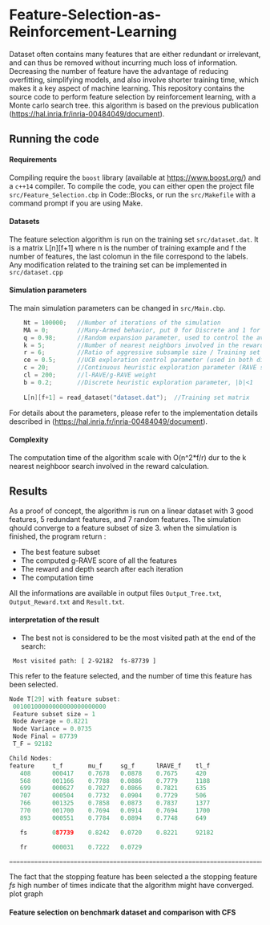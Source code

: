 # Feature-Selection-as-Reinforcement-Learning


Dataset often contains many features that are either redundant or irrelevant, and can thus be removed without incurring much loss of information. Decreasing the number of feature have the advantage of reducing overfitting, simplifying models, and also involve shorter training time, which makes it a key aspect of machine learning. This repository contains the source code to perform feature selection by reinforcement learning, with a Monte carlo search tree. this algorithm is based on the previous publication (https://hal.inria.fr/inria-00484049/document).



## Running the code

#### Requirements
Compiling require the `boost` library (available at https://www.boost.org/) and a `c++14` compiler.
To compile the code, you can either open the project file `src/Feature_Selection.cbp` in Code::Blocks, or run the `src/Makefile` with a command prompt if you are using Make.

#### Datasets
The feature selection algorithm is run on the training set `src/dataset.dat`. It is a matrix L[n][f+1] where n is the number of training example and f the number of features, the last colomun in the file correspond to the labels. Any modification related to the training set can be implemented in `src/dataset.cpp`   


#### Simulation parameters
The main simulation parameters can be changed in `src/Main.cbp`.

```c++
    Nt = 100000;   //Number of iterations of the simulation
    MA = 0;        //Many-Armed behavior, put 0 for Discrete and 1 for Continuous
    q = 0.98;      //Random expansion parameter, used to control the average depth in the random phase, |q|<1
    k = 5;         //Number of nearest neighbors involved in the reward function calculation
    r = 6;         //Ratio of aggressive subsample size / Training set size
    ce = 0.5;      //UCB exploration control parameter (used in both discrete and continuous heuristic)
    c = 20;        //Continuous heuristic exploration parameter (RAVE score weight)
    cl = 200;      //l-RAVE/g-RAVE weight
    b = 0.2;       //Discrete heuristic exploration parameter, |b|<1
    
    L[n][f+1] = read_dataset("dataset.dat");  //Training set matrix
```
For details about the parameters, please refer to the implementation details described in (https://hal.inria.fr/inria-00484049/document).



#### Complexity
The computation time of the algorithm scale with O(n^2\*f/r) dur to the k nearest neighboor search involved in the reward calculation.


## Results

As a proof of concept, the algorithm is run on a linear dataset with 3 good features, 5 redundant features, and 7 random features.
The simulation qhould converge to a feature subset of size 3.
when the simulation is finished, the program return :

- The best feature subset 
- The computed g-RAVE score of all the features
- The reward and depth search after each iteration
- The computation time

All the informations are available in output files `Output_Tree.txt`, `Output_Reward.txt` and `Result.txt`.

#### interpretation of the result

- The best not is considered to be the most visited path at the end of the search:

`
Most visited path:
 [ 2-92182  fs-87739 ]`
 
 This refer to the feature selected, and the number of time this feature has been selected.

```c++
Node T[29] with feature subset:
 00100100000000000000000000
 Feature subset size = 1
 Node Average = 0.8221
 Node Variance = 0.0735
 Node Final = 87739
 T_F = 92182

Child Nodes:
feature     t_f       mu_f     sg_f      lRAVE_f    tl_f
   408      000417    0.7678   0.0878    0.7675     420
   568      001166    0.7788   0.0886    0.7779     1188
   699      000627    0.7827   0.0866    0.7821     635
   707      000504    0.7732   0.0904    0.7729     506
   766      001325    0.7858   0.0873    0.7837     1377
   770      001700    0.7694   0.0914    0.7694     1700
   893      000551    0.7784   0.0894    0.7748     649

   fs       087739    0.8242   0.0720    0.8221     92182

   fr       000031    0.7222   0.0729

============================================================================================
```


The fact that the stopping feature has been selected a the stopping feature *fs* high number of times indicate that the algorithm might have converged.
plot graph


#### Feature selection on benchmark dataset and comparison with CFS
